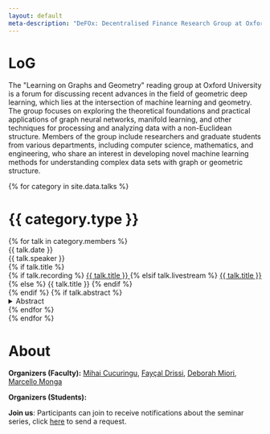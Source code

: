 ```yaml
---
layout: default
meta-description: "DeFOx: Decentralised Finance Research Group at Oxford"
---
```


# LoG
The "Learning on Graphs and Geometry" reading group at Oxford University is a forum for discussing recent advances in the field of geometric deep learning, which lies at the intersection of machine learning and geometry. The group focuses on exploring the theoretical foundations and practical applications of graph neural networks, manifold learning, and other techniques for processing and analyzing data with a non-Euclidean structure. Members of the group include researchers and graduate students from various departments, including computer science, mathematics, and engineering, who share an interest in developing novel machine learning methods for understanding complex data sets with graph or geometric structure.




{% for category in site.data.talks %}
# {{ category.type }}
<div class="talk-list">
  {% for talk in category.members %}
  <div class="talk list-group-item">
  <div class="talk-date">{{ talk.date }}</div>
  <div class="talk-presenter">{{ talk.speaker }}</div>
  {% if talk.title %}
  <div>
    {% if talk.recording %}
      <span><a class="talk-title-link" href="{{ talk.recording }}">{{ talk.title }} <i class="bi bi-box-arrow-up-right"></i></a></span>
    {% elsif talk.livestream %}
      <span><a class="talk-title-link" href="{{ talk.livestream }}">{{ talk.title }} <i class="bi bi-box-arrow-up-right"></i></a></span>
    {% else %}
      <span>{{ talk.title }}</span>
    {% endif %}
  </div>
  {% endif %}
  {% if talk.abstract %}
    <details>
    <summary>Abstract</summary>
    {{ talk.abstract }}
    
    {% if talk.bio %}
    <br><br>
    <strong>Bio: </strong> {{ talk.bio }}
    {% endif %}

    {% if talk.recording %}
      <br><br>
      <strong><a href="{{ talk.recording }}">Video Link</a></strong>
    {% elsif talk.livestream %}
      <br><br>
      <strong><a href="{{ talk.livestream }}">Livestream Link</a></strong>
    {% endif %}
    </details>
  {% endif %}
  </div>
  {% endfor %}
</div>
{% endfor %}

# About 

**Organizers (Faculty):** <a href="https://www.stats.ox.ac.uk/~cucuring/">Mihai Cucuringu</a>, <a href="https://www0.maths.ox.ac.uk/people/faycal.drissi">Fayçal Drissi</a>, <a href="https://www.maths.ox.ac.uk/people/deborah.miori">Deborah Miori</a>, <a href="https://www.maths.ox.ac.uk/people/marcello.monga">Marcello Monga</a>

**Organizers (Students):**

**Join us**:
Participants can join to receive notifications about the seminar series, click <a href="mailto:mihai.cucuringu@stats.ox.ac.uk">here</a> to send a request.
